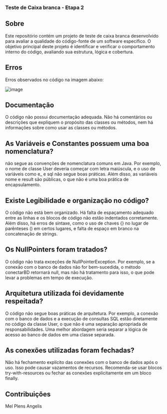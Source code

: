 ### Teste de Caixa branca - Etapa 2


## Sobre
Este repositório contém um projeto de teste de caixa branca desenvolvido para avaliar a qualidade do código-fonte de um software específico. O objetivo principal deste projeto é identificar e verificar o comportamento interno do código, avaliando sua estrutura, lógica e cobertura.

## Erros
Erros observados no código na imagem abaixo:

![image](https://github.com/MelPLens/Teste-de-Caixa-branca/assets/99374140/5fb69da6-de5d-4331-9211-dc753f50acc5)

## Documentação
O código não possui documentação adequada. Não há comentários ou descrições que expliquem o propósito das classes ou métodos, nem há informações sobre como usar as classes ou métodos.


## As Variáveis e Constantes possuem uma boa nomenclatura? 
não segue as convenções de nomenclatura comuns em Java. Por exemplo, o nome de classe User deveria começar com letra maiúscula, e o uso de variáveis como e_ e sql não segue boas práticas. Além disso, as variáveis nome e result são públicas, o que não é uma boa prática de encapsulamento.


## Existe Legibilidade e organização no código? 
O código não está bem organizado. Há falta de espaçamento adequado entre as linhas e os blocos de código não estão indentados corretamente. Além disso, há erros de sintaxe, como o uso de chaves {} no lugar de parênteses () em certos lugares, e falta de espaço em branco na concatenação de strings.


##  Os NullPointers foram tratados?
O código não trata exceções de NullPointerException. Por exemplo, se a conexão com o banco de dados não for bem-sucedida, o método conectarBD retornará null, mas não há tratamento para isso, o que pode levar a problemas em tempo de execução.


##  Arquitetura utilizada foi devidamente respeitada?
O código não segue boas práticas de arquitetura. Por exemplo, a conexão com o banco de dados e a execução de consultas SQL estão diretamente no código da classe User, o que não é uma separação apropriada de responsabilidades. Uma melhor abordagem seria separar a lógica de acesso ao banco de dados em uma classe separada.


##  As conexões utilizadas foram fechadas?
Não há fechamento explícito das conexões com o banco de dados após o uso. Isso pode causar vazamentos de recursos. Recomenda-se usar blocos try-with-resources ou fechar as conexões explicitamente em um bloco finally.


## Contribuições
Mel Plens Angelis

